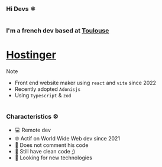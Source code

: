 ### Hi Devs ⚛️

#

### I'm a french dev based at [Toulouse](https://www.toulouse-tourisme.com/)
# [Hostinger](https://hostinger.fr?REFERRALCODE=59BMIRAGLS2I)

> [!NOTE]
> - Front end website maker using `react` and `vite` since 2022
> - Recently adopted `Adonisjs`
> - Using `Typescript` & `zod`
#
### Characteristics ⚙️
- 💻 Remote dev
- 🌐 Actif on World Wide Web dev since 2021 
- 💢 Does not comment his code
- 💫 Still have clean code ;)
- 👀 Looking for new technologies

